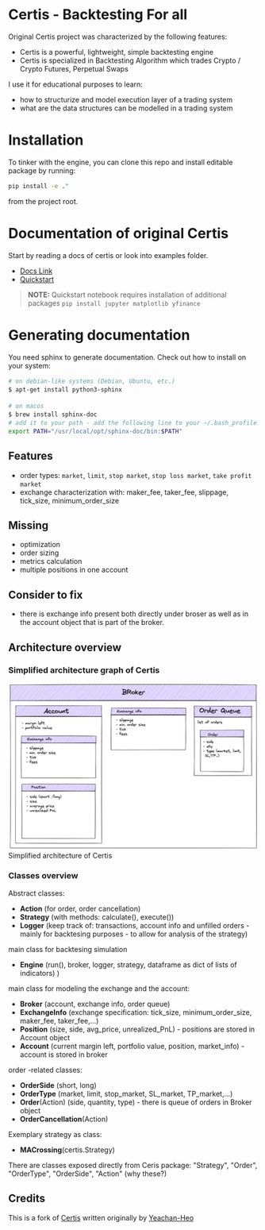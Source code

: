 # Certis - Backtesting For all

Original Certis project was characterized by the following features:
- Certis is a powerful, lightweight, simple backtesting engine
- Certis is specialized in Backtesting Algorithm which trades Crypto / Crypto Futures, Perpetual Swaps

I use it for educational purposes to learn:
- how to structurize and model execution layer of a trading system
- what are the data structures can be modelled in a trading system

# Installation

To tinker with the engine, you can clone this repo and install editable package by running:
```sh
pip install -e ."
```
from the project root.

# Documentation of original Certis
Start by reading a docs of certis or look into examples folder.
- [Docs Link](https://certis.readthedocs.io/en/latest/)
- [Quickstart](https://github.com/Yeachan-Heo/Certis/blob/main/examples/Quickstart.ipynb)
> **NOTE:** Quickstart notebook requires installation of additional packages
> `pip install jupyter matplotlib yfinance`

# Generating documentation
You need sphinx to generate documentation. Check out how to install on your system:
```sh
# on debian-like systems (Debian, Ubuntu, etc.)
$ apt-get install python3-sphinx

# on macos
$ brew install sphinx-doc
# add it to your path - add the following line to your ~/.bash_profile
export PATH="/usr/local/opt/sphinx-doc/bin:$PATH"
```

## Features
- order types: `market`, `limit`, `stop market`, `stop loss market`, `take profit market`
- exchange characterization with: maker_fee, taker_fee, slippage, tick_size, minimum_order_size


## Missing
- optimization
- order sizing
- metrics calculation
- multiple positions in one account

## Consider to fix
- there is exchange info present both directly under broser as well as in the account object that is part of the broker.

## Architecture overview

### Simplified architecture graph of Certis
![img.png](img.png)
Simplified architecture of Certis

### Classes overview

Abstract classes:
 - **Action** (for order, order cancellation)
 - **Strategy** (with methods: calculate(), execute())
 - **Logger** (keep track of: transactions, account info and unfilled orders - mainly for backtesing purposes - to allow for analysis of the strategy)

main class for backtesing simulation
- **Engine** (run(), broker, logger, strategy, dataframe as dict of lists of indicators) )

main class for modeling the exchange and the account:
- **Broker** (account, exchange info, order queue)
- **ExchangeInfo** (exchange specification: tick_size, minimum_order_size, maker_fee, taker_fee,...)
- **Position** (size, side, avg_price, unrealized_PnL) - positions are stored in Account object
- **Account** (current margin left, portfolio value, position, market_info) - account is stored in broker

order -related classes:
- **OrderSide** (short, long)
- **OrderType** (market, limit, stop_market, SL_market, TP_market,...)
- **Order**(Action) (side, quantity, type) - there is queue of orders in Broker object
- **OrderCancellation**(Action)

Exemplary strategy as class:
- **MACrossing**(certis.Strategy)

There are classes exposed directly from Ceris package: "Strategy", "Order", "OrderType", "OrderSide", "Action" (why these?)

## Credits
This is a fork of [Certis](https://certis.readthedocs.io/en/latest/) written originally by [Yeachan-Heo](https://github.com/Yeachan-Heo)

